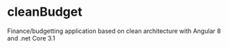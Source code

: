# cleanBudget
Finance/budgetting application based on clean architecture with Angular 8 and .net Core 3.1
